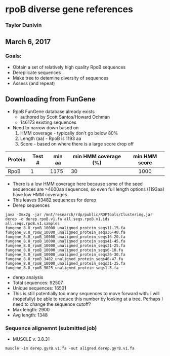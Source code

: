 # rpoB diverse gene references
### Taylor Dunivin
## March 6, 2017
### Goals: 
* Obtain a set of relatively high quality RpoB sequences
* Dereplicate sequences
* Make tree to detemine diversity of sequences
* Assess (and repeat)

## Downloading from FunGene
* RpoB FunGene database already exists
  * authored by Scott Santos/Howard Ochman
  * 146173 existing sequences
* Need to narrow down based on
  1. HMM coverage - typically don't go below 80%
  2. Length (aa) - RpoB is 1193 aa
  3. Score - based on where there is a large score drop off

| Protein | Test # | min aa | min HMM coverage (%) | min HMM score |
| --------- | ----- | ---------- | --------- | :-----: |
| RpoB | 1 | 1175 | 30 | 1000 |

* There is a low HMM coverage here because some of the seed sequences are >4000aa sequences, so even full length options (1193aa) have low HMM coverages
* This leaves 93482 sequences for derep
* Derep sequences
```
java -Xmx2g -jar /mnt/research/rdp/public/RDPTools/Clustering.jar derep -o derep.rpoB.v1.fa all.seqs.rpoB.v1.ids all.seqs.rpoB.v1.samples fungene_8.8_rpoB_10000_unaligned_protein_seqs11-15.fa  fungene_8.8_rpoB_10000_unaligned_protein_seqs36-40.fa fungene_8.8_rpoB_10000_unaligned_protein_seqs16-20.fa  fungene_8.8_rpoB_10000_unaligned_protein_seqs41-45.fa fungene_8.8_rpoB_10000_unaligned_protein_seqs21-25.fa  fungene_8.8_rpoB_10000_unaligned_protein_seqs6-10.fa fungene_8.8_rpoB_10000_unaligned_protein_seqs26-30.fa  fungene_8.8_rpoB_3482_unaligned_protein_seqs46-47.fa fungene_8.8_rpoB_10000_unaligned_protein_seqs31-35.fa  fungene_8.8_rpoB_9025_unaligned_protein_seqs1-5.fa
```
* derep analysis
 * Total sequences: 92507
 * Unique sequences: 16501
* This is still potentially too many sequences to move forward with. I will (hopefully) be able to reduce this number by looking at a tree. Perhaps I need to change the sequence cutoff? 
* Max length: 2900
* Avg length: 1348

### Sequence alignemnt (submitted job)
* MUSCLE v. 3.8.31

```
muscle -in derep.gyrB.v1.fa -out aligned.derep.gyrB.v1.fa 
```
